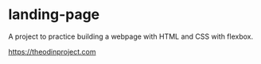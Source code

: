 # landing-page

A project to practice building a webpage with HTML and CSS with flexbox.

https://theodinproject.com